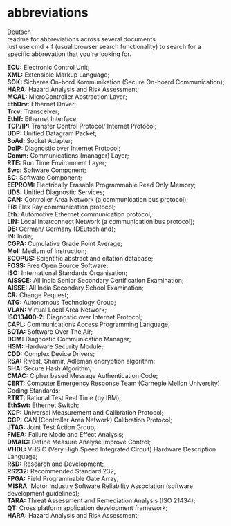 # abbreviations  
[Deutsch](https://github.com/whoisheartbreak/abk-rzungen)  
readme for abbreviations across several documents.  
just use cmd + f (usual browser search functionality) to search for a specific abbrevation that you're looking for.  


__ECU:__ Electronic Control Unit;  
__XML:__ Extensible Markup Language;  
__SOK:__ Sicheres On-bord Kommunikation (Secure On-board Communication);  
__HARA:__ Hazard Analysis and Risk Assessment;  
__MCAL:__ MicroController Abstraction Layer;  
__EthDrv:__ Ethernet Driver;  
__Trcv:__ Transceiver;  
__EthIf:__ Ethernet Interface;  
__TCP/IP:__ Transfer Control Protocol/ Internet Protocol;  
__UDP:__ Unified Datagram Packet;  
__SoAd:__ Socket Adapter;  
__DoIP:__ Diagnostic over Internet Protocol;  
__Comm:__ Communications (manager) Layer;  
__RTE:__ Run Time Environment Layer;  
__Swc:__ Software Component;  
__SC:__ Software Component;  
__EEPROM:__ Electrically Erasable Programmable Read Only Memory;  
__UDS:__ Unified Diagnostic Services;  
__CAN:__ Controller Area Network (a communication bus protocol);  
__FR:__ Flex Ray communication protocol;  
__Eth:__ Automotive Ethernet communication protocol;  
__LIN:__ Local Interconnect Network (a communication bus protocol);  
__DE:__ German/ Germany (DEutschland);  
__IN:__ India;  
__CGPA:__ Cumulative Grade Point Average;  
__MoI:__ Medium of Instruction;  
__SCOPUS:__ Scientific abstract and citation database;  
__FOSS:__ Free Open Source Software;  
__ISO:__ International Standards Organisation;  
__AISSCE:__ All India Senior Secondary Certification Examination;  
__AISSE:__ All India Secondary School Examination;  
__CR:__ Change Request;  
__ATG:__ Autonomous Technology Group;  
__VLAN:__ Virtual Local Area Network;  
__ISO13400-2:__ Diagnostic over Internet Protocol;  
__CAPL:__ Communications Access Programming Language;  
__SOTA:__ Software Over The Air;  
__DCM:__ Diagnostic Communication Manager;  
__HSM:__ Hardware Security Module;  
__CDD:__ Complex Device Drivers;  
__RSA:__ Rivest, Shamir, Adleman encryption algorithm;  
__SHA:__ Secure Hash Algorithm;  
__CMAC:__ Cipher based Message Authentication Code;  
__CERT:__ Computer Emergency Response Team (Carnegie Mellon University) Coding Standards;  
__RTRT:__ Rational Test Real Time (by IBM);  
__EthSwt:__ Ethernet Switch;  
__XCP:__ Universal Measurement and Calibration Protocol;  
__CCP:__ CAN (Controller Area Network) Calibration Protocol;  
__JTAG:__ Joint Test Action Group;  
__FMEA:__ Failure Mode and Effect Analysis;  
__DMAIC:__ Define Measure Analyse Improve Control;  
__VHDL:__ VHSIC (Very High Speed Integrated Circuit) Hardware Description Language;  
__R&D:__ Research and Development;  
__RS232:__ Recommended Standard 232;  
__FPGA:__ Field Programmable Gate Array;  
__MISRA:__ Motor Industry Software Reliability Association (software development guidelines);  
__TARA:__ Threat Assessment and Remediation Analysis (ISO 21434);  
__QT:__ Cross platform application development framework;  
__HARA:__ Hazard Analysis and Risk Assessment;  




